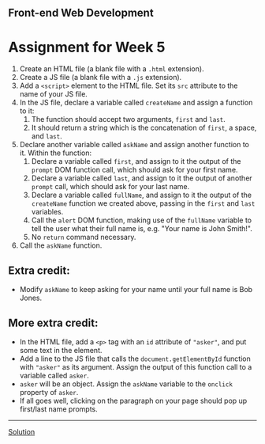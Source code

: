 ## Front-end Web Development

# Assignment for Week 5

1.  Create an HTML file (a blank file with a `.html` extension).
2.  Create a JS file (a blank file with a `.js` extension).
3.  Add a `<script>` element to the HTML file. Set its `src` attribute to the name of your JS file.
4.  In the JS file, declare a variable called `createName` and assign a function to it:
    1.  The function should accept two arguments, `first` and `last`.
    2.  It should return a string which is the concatenation of `first`, a space, and `last`.
5.  Declare another variable called `askName` and assign another function to it. Within the function:
    1.  Declare a variable called `first`, and assign to it the output of the `prompt` DOM function call, which should ask for your first name.
    2.  Declare a variable called `last`, and assign to it the output of another `prompt` call, which should ask for your last name.
    3.  Declare a variable called `fullName`, and assign to it the output of the `createName` function we created above, passing in the `first` and `last` variables.
    4.  Call the `alert` DOM function, making use of the `fullName` variable to tell the user what their full name is, e.g. "Your name is John Smith!".
    5.  No `return` command necessary.
6.  Call the `askName` function.

## Extra credit:

*   Modify `askName` to keep asking for your name until your full name is Bob Jones.

## More extra credit:

*   In the HTML file, add a `<p>` tag with an `id` attribute of `"asker"`, and put some text in the element.
*   Add a line to the JS file that calls the `document.getElementById` function with `"asker"` as its argument. Assign the output of this function call to a variable called `asker`.
*   `asker` will be an object. Assign the `askName` variable to the `onclick` property of `asker`.
*   If all goes well, clicking on the paragraph on your page should pop up first/last name prompts.

* * *

[Solution](http://jeffreyatw.github.io/fwd/series10/class5/solution/)